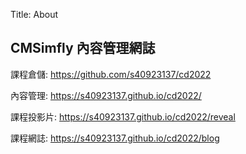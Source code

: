 Title: About

## CMSimfly 內容管理網誌

課程倉儲: <a href="https://s40923137.github.com/s40923137/cd2022">https://github.com/s40923137/cd2022</a>

內容管理: <a href="https://s40923137.github.io/cd2022/">https://s40923137.github.io/cd2022/</a>

課程投影片: <a href="https://s40923137.github.io/cd2022/reveal/">https://s40923137.github.io/cd2022/reveal</a>

課程網誌: <a href="https://s40923137.github.io/cd2022/blog">https://s40923137.github.io/cd2022/blog</a>








